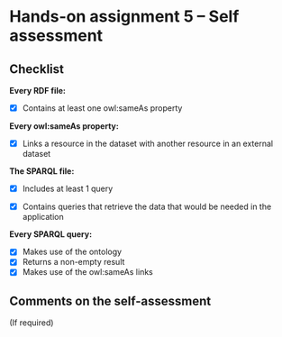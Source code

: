 # Hands-on assignment 5 – Self assessment

## Checklist

**Every RDF file:**

- [x] Contains at least one owl:sameAs property

**Every owl:sameAs property:**

- [x] Links a resource in the dataset with another resource in an external dataset

**The SPARQL file:**

- [x] Includes at least 1 query

- [x] Contains queries that retrieve the data that would be needed in the application

**Every SPARQL query:**

- [x] Makes use of the ontology
- [x] Returns a non-empty result
- [x] Makes use of the owl:sameAs links

## Comments on the self-assessment
(If required)
